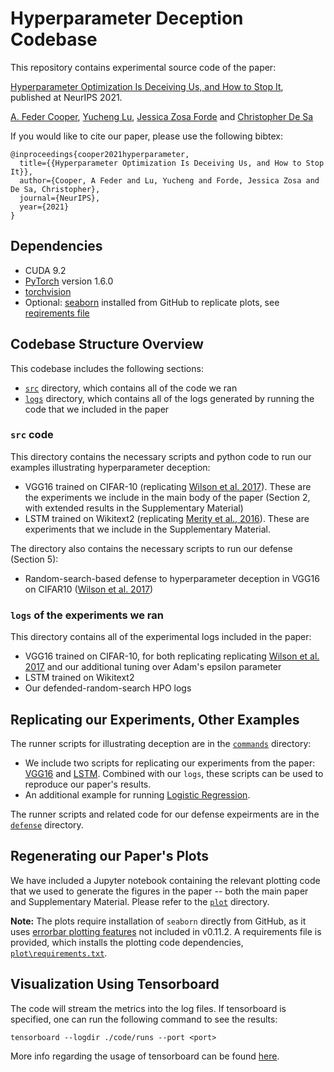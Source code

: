 # Hyperparameter Deception Codebase

This repository contains experimental source code of the paper:

[Hyperparameter Optimization Is Deceiving Us, and How to Stop It](https://arxiv.org/pdf/2102.03034.pdf), published at NeurIPS 2021.

[A. Feder Cooper](https://cacioepe.pe/), [Yucheng Lu](https://www.cs.cornell.edu/~yucheng/), [Jessica Zosa Forde](https://jzf2101.github.io/) and [Christopher De Sa](https://www.cs.cornell.edu/~cdesa/)

If you would like to cite our paper, please use the following bibtex:

```
@inproceedings{cooper2021hyperparameter,
  title={{Hyperparameter Optimization Is Deceiving Us, and How to Stop It}},
  author={Cooper, A Feder and Lu, Yucheng and Forde, Jessica Zosa and De Sa, Christopher},
  journal={NeurIPS},
  year={2021}
}
```

## Dependencies
* CUDA 9.2
* [PyTorch](http://pytorch.org/) version 1.6.0
* [torchvision](https://github.com/pytorch/vision/)
* Optional: [seaborn](https://seaborn.pydata.org/) installed from GitHub to replicate plots, see [reqirements file](https://github.com/pasta41/deception/blob/main/src/plot/requirements.txt)

## Codebase Structure Overview
This codebase includes the following sections:
* [`src`](https://github.com/pasta41/deception/tree/main/src) directory, which contains all of the code we ran
* [`logs`](https://github.com/pasta41/deception/tree/main/logs) directory, which contains all of the logs generated by running the code that we included in the paper

### `src` code
This directory contains the necessary scripts and python code to run our examples illustrating hyperparameter deception:

* VGG16 trained on CIFAR-10 (replicating [Wilson et al. 2017](https://arxiv.org/pdf/1705.08292.pdf)). These are the experiments we include in the main body of the paper (Section 2, with extended results in the Supplementary Material) 
* LSTM trained on Wikitext2 (replicating [Merity et al., 2016](https://arxiv.org/pdf/1609.07843.pdf)). These are experiments that we include in the Supplementary Material.

The directory also contains the necessary scripts to run our defense (Section 5):
* Random-search-based defense to hyperparameter deception in VGG16 on CIFAR10 ([Wilson et al. 2017](https://arxiv.org/pdf/1705.08292.pdf)) 

### `logs` of the experiments we ran

This directory contains all of the experimental logs included in the paper:

* VGG16 trained on CIFAR-10, for both replicating replicating [Wilson et al. 2017](https://arxiv.org/pdf/1705.08292.pdf) and our additional tuning over Adam's epsilon parameter
* LSTM trained on Wikitext2
* Our defended-random-search HPO logs

## Replicating our Experiments, Other Examples

The runner scripts for illustrating deception are in the [`commands`](https://github.com/pasta41/deception/tree/main/src/commands) directory:
* We include two scripts for replicating our experiments from the paper: [VGG16](https://github.com/pasta41/deception/blob/main/src/commands/vgg_cifar10.sh) and [LSTM](https://github.com/pasta41/deception/blob/main/src/commands/lstm_wikitext2.sh). Combined with our `logs`, these scripts can be used to reproduce our paper's results.
* An additional example for running [Logistic Regression](https://github.com/pasta41/deception/blob/main/src/commands/logistic_regression_mnist.sh).

The runner scripts and related code for our defense expeirments are in the [`defense`](https://github.com/pasta41/deception/tree/main/src/defense) directory.

## Regenerating our Paper's Plots

We have included a Jupyter notebook containing the relevant plotting code that we used to generate the figures in the paper -- both the main paper and Supplementary Material. Please refer to the [`plot`](https://github.com/pasta41/deception/tree/main/src/plot) directory.

**Note:** The plots require installation of `seaborn` directly from GitHub, as it uses [errorbar plotting features](https://github.com/mwaskom/seaborn/issues/2403) not included in v0.11.2. A requirements file is provided, which installs the plotting code dependencies,  [`plot\requirements.txt`](https://github.com/pasta41/deception/tree/main/src/plot/requirements.txt).

## Visualization Using Tensorboard
The code will stream the metrics into the log files. If tensorboard is specified, one can run the following command to see the results:

```
tensorboard --logdir ./code/runs --port <port>
```

More info regarding the usage of tensorboard can be found [here](https://www.tensorflow.org/tensorboard/get_started).
